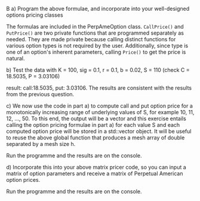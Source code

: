 B
a) Program the above formulae, and incorporate into your well-designed options pricing classes

The formulas are included in the PerpAmeOption class. `CallPrice()` and `PutPrice()` are two private functions that are programmed separately as needed. They are made private because calling distinct functions for various option types is not required by the user. Additionally, since type is one of an option's inherent parameters, calling `Price()` to get the price is natural.

b) Test the data with K = 100, sig = 0.1, r = 0.1, b = 0.02, S = 110 (check C = 18.5035, P = 3.03106)

result: call:18.5035, put: 3.03106. The results are consistent with the results from the previous question.

c) We now use the code in part a) to compute call and put option price for a monotonically increasing range of underlying values of S, for example 10, 11, 12, …, 50. To this end, the output will be a vector and this exercise entails calling the option pricing formulae in part a) for each value S and each computed option price will be stored in a std::vector<double> object. It will be useful to reuse the above global function that produces a mesh array of double separated by a mesh size h.

Run the programme and the results are on the console.

d) Incorporate this into your above matrix pricer code, so you can input a matrix of option parameters and receive a matrix of Perpetual American option prices.

Run the programme and the results are on the console.
